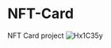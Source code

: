 # NFT-Card

NFT Card project
![Hx1C35y](https://github.com/winstr00m/NFT-Card/assets/129660012/d0e5925a-56dc-4f66-84fa-897f9d685780)
